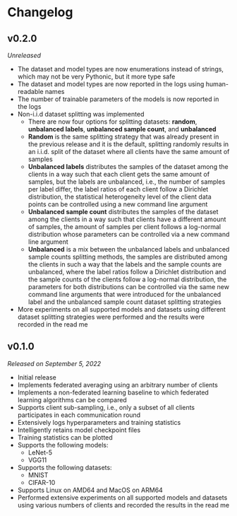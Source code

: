 # Changelog

## v0.2.0

*Unreleased*

- The dataset and model types are now enumerations instead of strings, which may not be very Pythonic, but it more type safe
- The dataset and model types are now reported in the logs using human-readable names
- The number of trainable parameters of the models is now reported in the logs
- Non-i.i.d dataset splitting was implemented
  - There are now four options for splitting datasets: **random**, **unbalanced labels**, **unbalanced sample count**, and **unbalanced**
  - **Random** is the same splitting strategy that was already present in the previous release and it is the default, splitting randomly results in an i.i.d. split of the dataset where all clients have the same amount of samples
  - **Unbalanced labels** distributes the samples of the dataset among the clients in a way such that each client gets the same amount of samples, but the labels are unbalanced, i.e., the number of samples per label differ, the label ratios of each client follow a Dirichlet distribution, the statistical heterogeneity level of the client data points can be controlled using a new command line argument
  - **Unbalanced sample count** distributes the samples of the dataset among the clients in a way such that clients have a different amount of samples, the amount of samples per client follows a log-normal distribution whose parameters can be controlled via a new command line argument
  - **Unbalanced** is a mix between the unbalanced labels and unbalanced sample counts splitting methods, the samples are distributed among the clients in such a way that the labels and the sample counts are unbalanced, where the label ratios follow a Dirichlet distribution and the sample counts of the clients follow a log-normal distribution, the parameters for both distributions can be controlled via the same new command line arguments that were introduced for the unbalanced label and the unbalanced sample count dataset splitting strategies
- More experiments on all supported models and datasets using different dataset splitting strategies were performed and the results were recorded in the read me

## v0.1.0

*Released on September 5, 2022*

- Initial release
- Implements federated averaging using an arbitrary number of clients
- Implements a non-federated learning baseline to which federated learning algorithms can be compared
- Supports client sub-sampling, i.e., only a subset of all clients participates in each communication round
- Extensively logs hyperparameters and training statistics
- Intelligently retains model checkpoint files
- Training statistics can be plotted
- Supports the following models:
  - LeNet-5
  - VGG11
- Supports the following datasets:
  - MNIST
  - CIFAR-10
- Supports Linux on AMD64 and MacOS on ARM64
- Performed extensive experiments on all supported models and datasets using various numbers of clients and recorded the results in the read me

